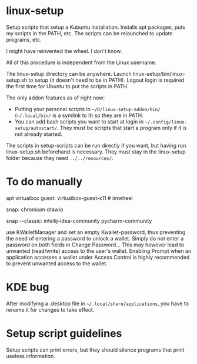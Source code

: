 # linux-setup

Setup scripts that setup a Kubuntu installation. Installs apt packages, puts my scripts in the PATH, etc. The scripts can be relaunched to update programs, etc.

I might have reinvented the wheel. I don't know.

All of this procedure is independent from the Linux username.

The linux-setup directory can be anywhere. Launch linux-setup/bin/linux-setup.sh to setup (it doesn't need to be in PATH). Logout login is required the first time for Ubuntu to put the scripts in PATH.

The only addon features as of right now:
- Putting your personal scripts in `~/D/linux-setup-addon/bin/` (`~/.local/bin/` is a symlink to it) so they are in PATH.
- You can add bash scripts you want to start at login in `~/.config/linux-setup/autostart/`. They must be scripts that start a program only if it is not already started.

The scripts in setup-scripts can be run directly if you want, but having run linux-setup.sh beforehand is necessary. They must stay in the linux-setup folder because they need `../../resources/`.

# To do manually

apt virtualbox guest: virtualbox-guest-x11 # imwheel

snap: chromium drawio

snap --classic: intellij-idea-community pycharm-community

use KWalletManager and set an empty Kwallet-password, thus preventing the need of entering a password to unlock a wallet. Simply do not enter a password on both fields in Change Password... This may however lead to unwanted (read/write) access to the user's wallet. Enabling Prompt when an application accesses a wallet under Access Control is highly recommended to prevent unwanted access to the wallet.

# KDE bug

After modifying a .desktop file in `~/.local/share/applications`, you have to rename it for changes to take effect.

# Setup script guidelines

Setup scripts can print errors, but they should silence programs that print useless information.
